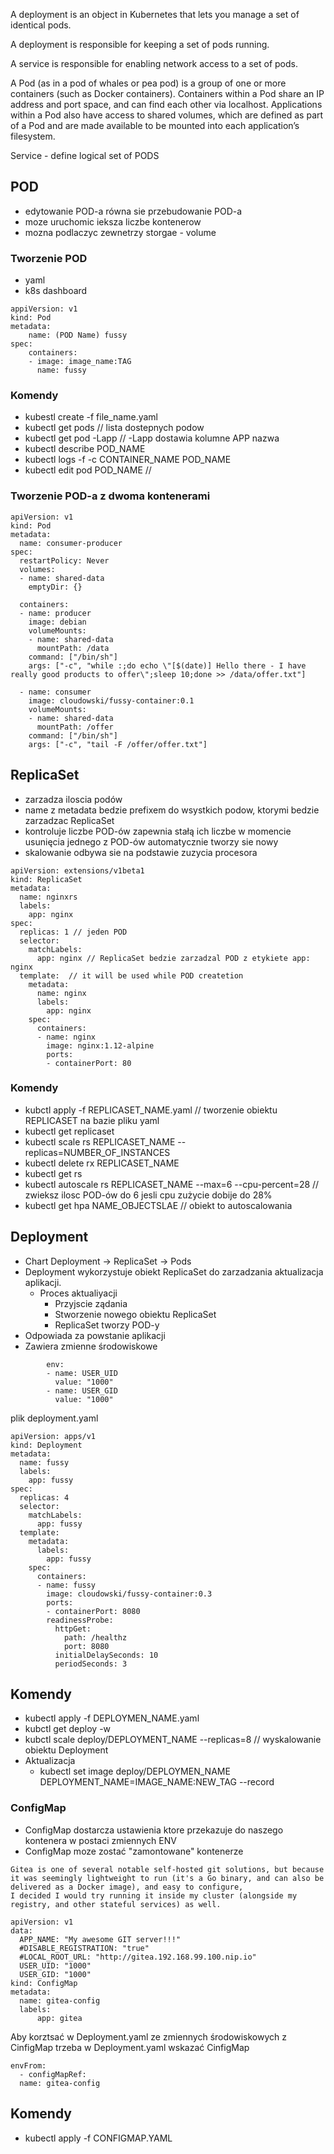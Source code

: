 A deployment is an object in Kubernetes that lets you manage a set of identical pods.

A deployment is responsible for keeping a set of pods running.

A service is responsible for enabling network access to a set of pods.

A Pod (as in a pod of whales or pea pod) is a group of one or more containers (such as Docker containers). Containers within a Pod share an IP address and port space, and can find each other via localhost.
Applications within a Pod also have access to shared volumes, which are defined as part of a Pod and are made available to be mounted into each application’s filesystem.

Service - define logical set of PODS

## POD

- edytowanie POD-a równa sie przebudowanie POD-a
- moze uruchomic ieksza liczbe kontenerow
- mozna podlaczyc zewnetrzy storgae - volume

### Tworzenie POD
- yaml
- k8s dashboard

````
appiVersion: v1
kind: Pod
metadata:
    name: (POD Name) fussy
spec:
    containers:
    - image: image_name:TAG
      name: fussy
````

### Komendy

- kubestl create -f file_name.yaml
- kubectl get pods // lista dostepnych podow
- kubectl get pod -Lapp // -Lapp dostawia kolumne APP nazwa
- kubectl describe POD_NAME
- kubectl logs -f -c CONTAINER_NAME POD_NAME
- kubectl edit pod POD_NAME // 



### Tworzenie POD-a z dwoma kontenerami 

````
apiVersion: v1
kind: Pod
metadata:
  name: consumer-producer
spec:
  restartPolicy: Never
  volumes:
  - name: shared-data
    emptyDir: {}

  containers:
  - name: producer
    image: debian
    volumeMounts:
    - name: shared-data
      mountPath: /data
    command: ["/bin/sh"]
    args: ["-c", "while :;do echo \"[$(date)] Hello there - I have really good products to offer\";sleep 10;done >> /data/offer.txt"]

  - name: consumer
    image: cloudowski/fussy-container:0.1
    volumeMounts:
    - name: shared-data
      mountPath: /offer
    command: ["/bin/sh"]
    args: ["-c", "tail -F /offer/offer.txt"]
````

## ReplicaSet
- zarzadza iloscia podów
- name z metadata bedzie prefixem do wsystkich podow, ktorymi bedzie zarzadzac ReplicaSet
- kontroluje liczbe POD-ów zapewnia stałą ich liczbe w momencie usunięcia jednego z POD-ów automatycznie tworzy sie nowy
- skalowanie odbywa sie na podstawie zuzycia procesora

````
apiVersion: extensions/v1beta1
kind: ReplicaSet
metadata:
  name: nginxrs
  labels:
    app: nginx
spec:
  replicas: 1 // jeden POD
  selector:
    matchLabels:
      app: nginx // ReplicaSet bedzie zarzadzal POD z etykiete app: nginx
  template:  // it will be used while POD createtion
    metadata:
      name: nginx
      labels:
        app: nginx
    spec:
      containers:
      - name: nginx
        image: nginx:1.12-alpine
        ports:
        - containerPort: 80
````

### Komendy

- kubctl apply -f REPLICASET_NAME.yaml // tworzenie obiektu REPLICASET na bazie pliku yaml
- kubectl get replicaset
- kubectl scale rs REPLICASET_NAME --replicas=NUMBER_OF_INSTANCES
- kubectl delete rx REPLICASET_NAME
- kubectl get rs
- kubectl autoscale rs REPLICASET_NAME --max=6 --cpu-percent=28  // zwieksz ilosc POD-ów do 6 jesli cpu zużycie dobije do 28%
- kubectl get hpa NAME_OBJECTSLAE // obiekt to autoscalowania

## Deployment

- Chart Deployment -> ReplicaSet -> Pods
- Deployment wykorzystuje obiekt ReplicaSet do zarzadzania aktualizacja aplikacji.
    - Proces aktualiyacji
        - Przyjscie ządania
        - Stworzenie nowego obiektu ReplicaSet
        - ReplicaSet tworzy POD-y
- Odpowiada za powstanie aplikacji 
- Zawiera zmienne środowiskowe

````
        env:
        - name: USER_UID
          value: "1000"
        - name: USER_GID
          value: "1000"
````

plik deployment.yaml
````
apiVersion: apps/v1
kind: Deployment
metadata:
  name: fussy
  labels:
    app: fussy
spec:
  replicas: 4
  selector:
    matchLabels:
      app: fussy
  template:
    metadata:
      labels:
        app: fussy
    spec:
      containers:
      - name: fussy
        image: cloudowski/fussy-container:0.3
        ports:
        - containerPort: 8080
        readinessProbe:
          httpGet:
            path: /healthz
            port: 8080
          initialDelaySeconds: 10
          periodSeconds: 3
````


## Komendy

- kubectl apply -f DEPLOYMEN_NAME.yaml
- kubctl get deploy -w
- kubctl scale deploy/DEPLOYMENT_NAME --replicas=8 // wyskalowanie obiektu Deployment
- Aktualizacja
    - kubectl set image deploy/DEPLOYMEN_NAME DEPLOYMENT_NAME=IMAGE_NAME:NEW_TAG --record


### ConfigMap

- ConfigMap dostarcza ustawienia ktore przekazuje do naszego kontenera w postaci zmiennych ENV
- ConfigMap moze zostać "zamontowane" kontenerze

````
Gitea is one of several notable self-hosted git solutions, but because it was seemingly lightweight to run (it's a Go binary, and can also be delivered as a Docker image), and easy to configure, 
I decided I would try running it inside my cluster (alongside my registry, and other stateful services) as well.
````

```
apiVersion: v1
data:
  APP_NAME: "My awesome GIT server!!!"
  #DISABLE_REGISTRATION: "true"
  #LOCAL_ROOT_URL: "http://gitea.192.168.99.100.nip.io"
  USER_UID: "1000"
  USER_GID: "1000"
kind: ConfigMap
metadata:
  name: gitea-config
  labels:
      app: gitea
```

Aby korztsać w Deployment.yaml ze zmiennych środowiskowych z CinfigMap trzeba w Deployment.yaml wskazać CinfigMap 

````
envFrom:
  - configMapRef:
  name: gitea-config
````

## Komendy 

- kubectl apply -f CONFIGMAP.YAML